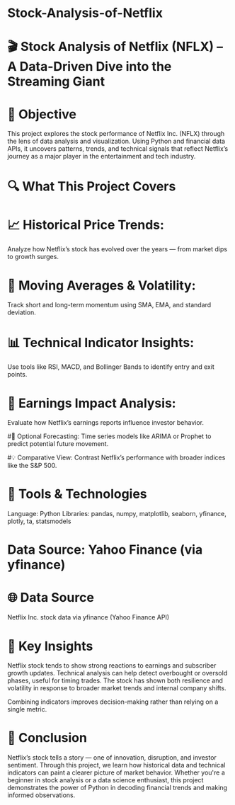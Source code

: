 # Stock-Analysis-of-Netflix
# 🎬 Stock Analysis of Netflix (NFLX) – A Data-Driven Dive into the Streaming Giant
# 🧠 Objective
This project explores the stock performance of Netflix Inc. (NFLX) through the lens of data analysis and visualization. Using Python and financial data APIs, it uncovers patterns, trends, and technical signals that reflect Netflix’s journey as a major player in the entertainment and tech industry.

# 🔍 What This Project Covers
# 📈 Historical Price Trends: 
Analyze how Netflix’s stock has evolved over the years — from market dips to growth surges.

# 🔁 Moving Averages & Volatility: 
Track short and long-term momentum using SMA, EMA, and standard deviation.

# 📊 Technical Indicator Insights:
Use tools like RSI, MACD, and Bollinger Bands to identify entry and exit points.

# 🧾 Earnings Impact Analysis: 
Evaluate how Netflix’s earnings reports influence investor behavior.

#🔮 Optional Forecasting:
Time series models like ARIMA or Prophet to predict potential future movement.

#💡 Comparative View:
Contrast Netflix’s performance with broader indices like the S&P 500.

# 🧰 Tools & Technologies
 Language: Python
Libraries: pandas, numpy, matplotlib, seaborn, yfinance, plotly, ta, statsmodels

# Data Source: Yahoo Finance (via yfinance)

# 🌐 Data Source
Netflix Inc. stock data via yfinance (Yahoo Finance API)

# 🔑 Key Insights
Netflix stock tends to show strong reactions to earnings and subscriber growth updates.
Technical analysis can help detect overbought or oversold phases, useful for timing trades.
The stock has shown both resilience and volatility in response to broader market trends and internal company shifts.

Combining indicators improves decision-making rather than relying on a single metric.

# 🧾 Conclusion
Netflix’s stock tells a story — one of innovation, disruption, and investor sentiment. Through this project, we learn how historical data and technical indicators can paint a clearer picture of market behavior. Whether you're a beginner in stock analysis or a data science enthusiast, this project demonstrates the power of Python in decoding financial trends and making informed observations.

